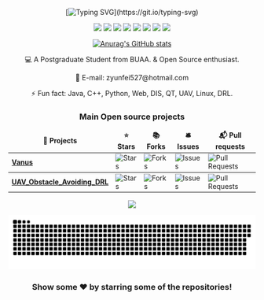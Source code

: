 
<div align="center">

[![Typing SVG](https://readme-typing-svg.herokuapp.com?font=Ubuntu&size=30&color=4815F7&center=true&lines=I'm+Yunfei+Zhang!)](https://git.io/typing-svg)





<img src="https://img.shields.io/badge/-C++-E34F26?style=flat-square&logo=C++&logoColor=white" /> <img src="https://img.shields.io/badge/-Linux-1572B6?style=flat-square&logo=Linux" /> <img src="https://img.shields.io/badge/-DIS-oringe?style=flat-square&logo=DIS" /> <img src="https://img.shields.io/badge/-Python-critical?style=flat-square&logo=DIS" /> <img src="https://img.shields.io/badge/-Matlab-success?style=flat-square&logo=DIS" /> <img src="https://img.shields.io/badge/-Docker-blueviolet?style=flat-square&logo=DIS" /> <img src="https://img.shields.io/badge/-Javascript-9cf?style=flat-square&logo=DIS" /> <img src="https://img.shields.io/badge/-Golang-E34F26?style=flat-square&logo=C++&logoColor=white" />







[![Anurag's GitHub stats](https://github-readme-stats.vercel.app/api?username=ZYunfeii&count_private=true&show_icons=true&theme=radical)](https://github.com/anuraghazra/github-readme-stats)


  <p>💻 A Postgraduate Student from BUAA. & Open Source enthusiast.</p>
  <p>💬 E-mail: zyunfei527@hotmail.com </p>
  <p>⚡ Fun fact: Java, C++, Python, Web, DIS, QT, UAV, Linux, DRL.  </p>

<h3>Main Open source projects</h3>
<table>
  <thead align="center">
    <tr border: none;>
      <td><b>🎁 Projects</b></td>
      <td><b>⭐ Stars</b></td>
      <td><b>📚 Forks</b></td>
      <td><b>🛎 Issues</b></td>
      <td><b>📬 Pull requests</b></td>
    </tr>
  </thead>
  <tbody>
     <tr>
      <td><a href="https://github.com/linkall-labs/vanus"><b>Vanus</b></a></td>
      <td><img alt="Stars" src="https://img.shields.io/github/stars/linkall-labs/vanus?style=flat-square&labelColor=343b41"/></td>
      <td><img alt="Forks" src="https://img.shields.io/github/forks/linkall-labs/vanus?style=flat-square&labelColor=343b41"/></td>
      <td><img alt="Issues" src="https://img.shields.io/github/issues/linkall-labs/vanus?style=flat-square&labelColor=343b41"/></td>
      <td><img alt="Pull Requests" src="https://img.shields.io/github/issues-pr/linkall-labs/vanus?style=flat-square&labelColor=343b41"/></td>
    </tr>
 </tbody>
 
 <tbody>
     <tr>
      <td><a href="https://github.com/ZYunfeii/UAV_Obstacle_Avoiding_DRL"><b>UAV_Obstacle_Avoiding_DRL</b></a></td>
      <td><img alt="Stars" src="https://img.shields.io/github/stars/ZYunfeii/UAV_Obstacle_Avoiding_DRL?style=flat-square&labelColor=343b41"/></td>
      <td><img alt="Forks" src="https://img.shields.io/github/forks/ZYunfeii/UAV_Obstacle_Avoiding_DRL?style=flat-square&labelColor=343b41"/></td>
      <td><img alt="Issues" src="https://img.shields.io/github/issues/ZYunfeii/UAV_Obstacle_Avoiding_DRL?style=flat-square&labelColor=343b41"/></td>
      <td><img alt="Pull Requests" src="https://img.shields.io/github/issues-pr/ZYunfeii/UAV_Obstacle_Avoiding_DRL?style=flat-square&labelColor=343b41"/></td>
    </tr>
 </tbody>
 
</table>


<p align="center">
  <img align="center" src="https://github-profile-trophy.vercel.app/?username=ZYunfeii&column=-1&title=MultipleLang,Star,Follower,Commit,Issue,PullRequest,Repositories" >
</p>

<a href=#><img src="contributions.svg"></a>


### Show some ❤️ by starring some of the repositories!


  </div>
